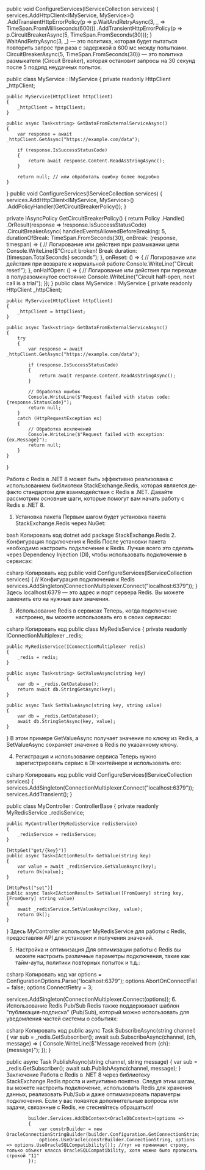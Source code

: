 public void ConfigureServices(IServiceCollection services)
{
    services.AddHttpClient<IMyService, MyService>()
            .AddTransientHttpErrorPolicy(p => p.WaitAndRetryAsync(3, _ => TimeSpan.FromMilliseconds(600)))
            .AddTransientHttpErrorPolicy(p => p.CircuitBreakerAsync(5, TimeSpan.FromSeconds(30)));
}
WaitAndRetryAsync(3, _) — это политика, которая будет пытаться повторить запрос три раза с задержкой в 600 мс между попытками.
CircuitBreakerAsync(5, TimeSpan.FromSeconds(30)) — это политика размыкателя (Circuit Breaker), которая остановит запросы на 30 секунд после 5 подряд неудачных попыток.

public class MyService : IMyService
{
    private readonly HttpClient _httpClient;

    public MyService(HttpClient httpClient)
    {
        _httpClient = httpClient;
    }

    public async Task<string> GetDataFromExternalServiceAsync()
    {
        var response = await _httpClient.GetAsync("https://example.com/data");

        if (response.IsSuccessStatusCode)
        {
            return await response.Content.ReadAsStringAsync();
        }

        return null; // или обработать ошибку более подробно
    }
}
public void ConfigureServices(IServiceCollection services)
{
    services.AddHttpClient<IMyService, MyService>()
            .AddPolicyHandler(GetCircuitBreakerPolicy());
}

private IAsyncPolicy<HttpResponseMessage> GetCircuitBreakerPolicy()
{
    return Policy<HttpResponseMessage>
        .Handle<HttpRequestException>()
        .OrResult(response => !response.IsSuccessStatusCode)
        .CircuitBreakerAsync(
            handledEventsAllowedBeforeBreaking: 5,
            durationOfBreak: TimeSpan.FromSeconds(30),
            onBreak: (response, timespan) => 
            {
                // Логирование или действия при размыкании цепи
                Console.WriteLine($"Circuit broken! Break duration: {timespan.TotalSeconds} seconds");
            },
            onReset: () => 
            {
                // Логирование или действия при возврате к нормальной работе
                Console.WriteLine("Circuit reset!");
            },
            onHalfOpen: () => 
            {
                // Логирование или действия при переходе в полуразомкнутое состояние
                Console.WriteLine("Circuit half-open, next call is a trial");
            });
}
public class MyService : IMyService
{
    private readonly HttpClient _httpClient;

    public MyService(HttpClient httpClient)
    {
        _httpClient = httpClient;
    }

    public async Task<string> GetDataFromExternalServiceAsync()
    {
        try
        {
            var response = await _httpClient.GetAsync("https://example.com/data");

            if (response.IsSuccessStatusCode)
            {
                return await response.Content.ReadAsStringAsync();
            }
            
            // Обработка ошибок
            Console.WriteLine($"Request failed with status code: {response.StatusCode}");
            return null;
        }
        catch (HttpRequestException ex)
        {
            // Обработка исключений
            Console.WriteLine($"Request failed with exception: {ex.Message}");
            return null;
        }
    }
}


Работа с Redis в .NET 8 может быть эффективно реализована с использованием библиотеки StackExchange.Redis, которая является де-факто стандартом для взаимодействия с Redis в .NET. Давайте рассмотрим основные шаги, которые помогут вам начать работу с Redis в .NET 8.

1. Установка пакета
Первым шагом будет установка пакета StackExchange.Redis через NuGet:

bash
Копировать код
dotnet add package StackExchange.Redis
2. Конфигурация подключения к Redis
После установки пакета необходимо настроить подключение к Redis. Лучше всего это сделать через Dependency Injection (DI), чтобы использовать подключение в сервисах:

csharp
Копировать код
public void ConfigureServices(IServiceCollection services)
{
    // Конфигурация подключения к Redis
    services.AddSingleton<IConnectionMultiplexer>(ConnectionMultiplexer.Connect("localhost:6379"));
}
Здесь localhost:6379 — это адрес и порт сервера Redis. Вы можете заменить его на нужные вам значения.

3. Использование Redis в сервисах
Теперь, когда подключение настроено, вы можете использовать его в своих сервисах:

csharp
Копировать код
public class MyRedisService
{
    private readonly IConnectionMultiplexer _redis;

    public MyRedisService(IConnectionMultiplexer redis)
    {
        _redis = redis;
    }

    public async Task<string> GetValueAsync(string key)
    {
        var db = _redis.GetDatabase();
        return await db.StringGetAsync(key);
    }

    public async Task SetValueAsync(string key, string value)
    {
        var db = _redis.GetDatabase();
        await db.StringSetAsync(key, value);
    }
}
В этом примере GetValueAsync получает значение по ключу из Redis, а SetValueAsync сохраняет значение в Redis по указанному ключу.

4. Регистрация и использование сервиса
Теперь нужно зарегистрировать сервис в DI-контейнере и использовать его:

csharp
Копировать код
public void ConfigureServices(IServiceCollection services)
{
    services.AddSingleton<IConnectionMultiplexer>(ConnectionMultiplexer.Connect("localhost:6379"));
    services.AddTransient<MyRedisService>();
}

public class MyController : ControllerBase
{
    private readonly MyRedisService _redisService;

    public MyController(MyRedisService redisService)
    {
        _redisService = redisService;
    }

    [HttpGet("get/{key}")]
    public async Task<IActionResult> GetValue(string key)
    {
        var value = await _redisService.GetValueAsync(key);
        return Ok(value);
    }

    [HttpPost("set")]
    public async Task<IActionResult> SetValue([FromQuery] string key, [FromQuery] string value)
    {
        await _redisService.SetValueAsync(key, value);
        return Ok();
    }
}
Здесь MyController использует MyRedisService для работы с Redis, предоставляя API для установки и получения значений.

5. Настройка и оптимизация
Для оптимизации работы с Redis вы можете настроить различные параметры подключения, такие как тайм-ауты, политики повторных попыток и т.д.:

csharp
Копировать код
var options = ConfigurationOptions.Parse("localhost:6379");
options.AbortOnConnectFail = false;
options.ConnectRetry = 3;

services.AddSingleton<IConnectionMultiplexer>(ConnectionMultiplexer.Connect(options));
6. Использование Redis Pub/Sub
Redis также поддерживает шаблон "публикация-подписка" (Pub/Sub), который можно использовать для уведомления частей системы о событиях:

csharp
Копировать код
public async Task SubscribeAsync(string channel)
{
    var sub = _redis.GetSubscriber();
    await sub.SubscribeAsync(channel, (ch, message) =>
    {
        Console.WriteLine($"Message received from {ch}: {message}");
    });
}

public async Task PublishAsync(string channel, string message)
{
    var sub = _redis.GetSubscriber();
    await sub.PublishAsync(channel, message);
}
Заключение
Работа с Redis в .NET 8 через библиотеку StackExchange.Redis проста и интуитивно понятна. Следуя этим шагам, вы можете настроить подключение, использовать Redis для хранения данных, реализовать Pub/Sub и даже оптимизировать параметры подключения. Если у вас появятся дополнительные вопросы или задачи, связанные с Redis, не стесняйтесь обращаться!


            builder.Services.AddDbContext<OracleDbContext>(options =>
            {
                var constrBuilder = new OracleConnectionStringBuilder(builder.Configuration.GetConnectionString("OracleConnectionString"));
                options.UseOracle(constrBuilder.ConnectionString, options => options.UseOracleSQLCompatibility()); //тут не принимает строку, только объект класса OracleSQLCompatibility, хотя можно было прописать строкой "11"
            });
